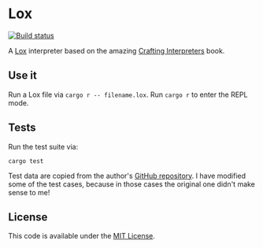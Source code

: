 # Lox

[![Build status](https://github.com/smbl64/lox/actions/workflows/ci.yml/badge.svg)](https://github.com/smbl64/lox/actions/workflows/ci.yml)

A [Lox][lox] interpreter based on the amazing [Crafting Interpreters][book] book.

## Use it

Run a Lox file via `cargo r -- filename.lox`.
Run `cargo r` to enter the REPL mode.

## Tests

Run the test suite via:

```
cargo test
```

Test data are copied from the author's [GitHub repository][test-data]. I have modified some of the test cases, because in those cases the original one didn't make sense to me!

## License

This code is available under the [MIT License](http://github.com/smbl64/lox/tree/master/LICENSE).

[book]: http://craftinginterpreters.com/contents.html
[lox]: http://craftinginterpreters.com/the-lox-language.html
[test-data]: https://github.com/munificent/craftinginterpreters/tree/master/test
